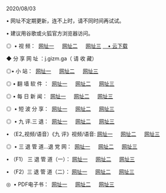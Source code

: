 <p>2020/08/03
<p>• 网址不定期更新，连不上时，请不同时间再试试。
<p>• 建议用谷歌或火狐官方浏览器访问。
<p>◎  • 视 频： 
<a href="http://dco.shirokuriwaki.com/s/" target="_blank">网址一</a> 　 
<a href="http://dso.shirokuriwaki.com/s/" target="_blank">网址二</a> 　 
<a href="http://doo.shirokuriwaki.com/tv.html" target="_blank">网址三</a>
<a href="https://disk.yandex.ru/d/wIUK0uxc3Gk4Ng" target="_blank">　• 云下载 </a></p>
<p>◆ 分 享 网 址 ：j.gizm.ga（ 请 收 藏） </p>

<p>◎•  小 站：  
<a href="http://dco.shirokuriwaki.com/" target="_blank">网址一</a> 　 
<a href="http://dso.shirokuriwaki.com/" target="_blank">网址二</a> 　 
<a href="http://doo.shirokuriwaki.com/k/" target="_blank">网址三</a></p><p>

<p>◎  • 翻 墙 软 件 ：  
<a href="http://dco.shirokuriwaki.com/ff/" target="_blank">网址一</a> 　 
<a href="http://dso.shirokuriwaki.com/s/read/a1_nd.html" target="_blank">网址二</a> 　 
<a href="http://doo.shirokuriwaki.com/ff/index.html" target="_blank">网址三</a></p>
<p>◎  • 每 日 新 闻：  
<a href="http://dco.shirokuriwaki.com/day/" target="_blank">网址一</a> 　 
<a href="http://dso.shirokuriwaki.com/day/" target="_blank">网址二</a> 　 
<a href="http://doo.shirokuriwaki.com/day/index.html" target="_blank">网址三</a></p>
<p>◎   • 短 波 分 享：  
<a href="http://dco.shirokuriwaki.com/h/" target="_blank">网址一</a> 　 
<a href="http://dso.shirokuriwaki.com/h/" target="_blank">网址二</a> 　 
<a href="http://doo.shirokuriwaki.com/h/index.html" target="_blank">网址三</a></p>
<p>◎   • 九 评.三 退：  
<a href="http://dco.shirokuriwaki.com/t/" target="_blank">网址一</a> 　 
<a href="http://dso.shirokuriwaki.com/v2/index.html" target="_blank">网址二</a> 　 
<a href="http://doo.shirokuriwaki.com/tt/index.html" target="_blank">网址三</a> 　</p>
<p>  • （E2_视频/语音）《九 评》视频/语音: 
<a href="http://dco.shirokuriwaki.com/7738.html" target="_blank">网址一</a> 　 
<a href="http://dso.shirokuriwaki.com/7614.html" target="_blank">网址二</a> 　 
<a href="http://doo.shirokuriwaki.com/7633.html" target="_blank">网址三</a></p>
<p>◎   • 三 退 管 道...退 党 网：  
<a href="http://dco.shirokuriwaki.com/go/td1.html" target="_blank">网址一</a> 　 
<a href="http://dso.shirokuriwaki.com/go/td2.html" target="_blank">网址二</a> 　 
<a href="http://doo.shirokuriwaki.com/go/td3.html" target="_blank">网址三</a></p>
<p>  • （F1） 三 退 管 道（一）： 
<a href="http://dco.shirokuriwaki.com/dd/" target="_blank">网址一</a> 　 
<a href="http://dso.shirokuriwaki.com/s/read/a1_tdx.html" target="_blank">网址二</a> 　 
<a href="http://doo.shirokuriwaki.com/dd/" target="_blank">网址三</a></p>
<p>  • （F2）三 退 管 道（二）： 
<a href="http://dso.shirokuriwaki.com/d/" target="_blank">网址一</a> 　 
<a href="http://dco.shirokuriwaki.com/d/index.html" target="_blank">网址二</a> 　 
<a href="http://doo.shirokuriwaki.com/d/" target="_blank">网址三</a></p>
<p>◎   • PDF电子书：  
<a href="http://dco.shirokuriwaki.com/p/" target="_blank">网址一</a> 　 
<a href="http://dso.shirokuriwaki.com/p/index.html" target="_blank">网址二</a> 　 
<a href="http://doo.shirokuriwaki.com/p/" target="_blank">网址三</a></p>
